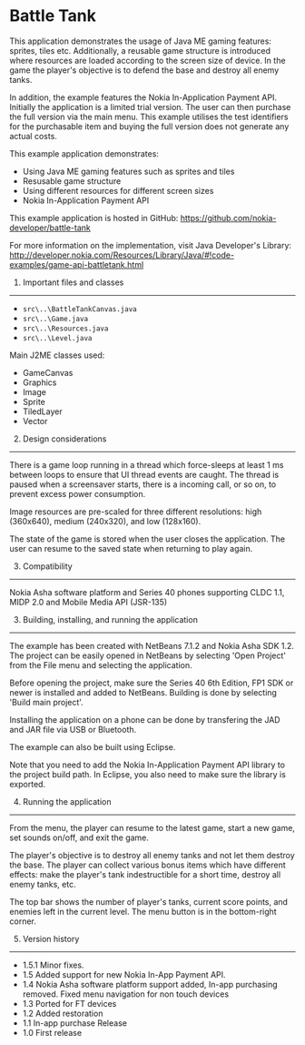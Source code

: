 Battle Tank 
===========

This application demonstrates the usage of Java ME gaming features: sprites,
tiles etc. Additionally, a reusable game structure is introduced where resources
are loaded according to the screen size of device. In the game the player's
objective is to defend the base and destroy all enemy tanks.

In addition, the example features the Nokia In-Application Payment API.
Initially the application is a limited trial version. The user can then purchase
the full version via the main menu. This example utilises the test identifiers
for the purchasable item and buying the full version does not generate any
actual costs.

This example application demonstrates:
* Using Java ME gaming features such as sprites and tiles
* Resusable game structure
* Using different resources for different screen sizes
* Nokia In-Application Payment API

This example application is hosted in GitHub:
https://github.com/nokia-developer/battle-tank

For more information on the implementation, visit Java Developer's Library:
http://developer.nokia.com/Resources/Library/Java/#!code-examples/game-api-battletank.html


1. Important files and classes
-------------------------------------------------------------------------------

* `src\..\BattleTankCanvas.java`
* `src\..\Game.java`
* `src\..\Resources.java`
* `src\..\Level.java`


Main J2ME classes used:

* GameCanvas
* Graphics
* Image
* Sprite
* TiledLayer
* Vector


2. Design considerations
-------------------------------------------------------------------------------
There is a game loop running in a thread which force-sleeps at least 1 ms 
between loops to ensure that UI thread events are caught. The thread is paused
when a screensaver starts, there is a incoming call, or so on, to prevent excess
power consumption.

Image resources are pre-scaled for three different resolutions: high
(360x640), medium (240x320), and low (128x160).

The state of the game is stored when the user closes the application. The user 
can resume to the saved state when returning to play again.


3. Compatibility
-------------------------------------------------------------------------------

Nokia Asha software platform and Series 40 phones supporting CLDC 1.1, MIDP 2.0
and Mobile Media API (JSR-135)


3. Building, installing, and running the application
-------------------------------------------------------------------------------

The example has been created with NetBeans 7.1.2 and Nokia Asha SDK 1.2. The
project can be easily opened in NetBeans by selecting 'Open Project' from the
File menu and selecting the application. 

Before opening the project, make sure the Series 40 6th Edition, FP1 SDK or
newer is installed and added to NetBeans. Building is done by selecting 'Build
main project'.

Installing the application on a phone can be done by transfering the JAD and
JAR file via USB or Bluetooth.

The example can also be built using Eclipse.

Note that you need to add the Nokia In-Application Payment API library to the
project build path. In Eclipse, you also need to make sure the library is
exported.


4. Running the application
-------------------------------------------------------------------------------
From the menu, the player can resume to the latest game, start a new game,
set sounds on/off, and exit the game.

The player's objective is to destroy all enemy tanks and not let them destroy the
base. The player can collect various bonus items which have different effects: 
make the player's tank indestructible for a short time, destroy all enemy tanks, 
etc.

The top bar shows the number of player's tanks, current score points, and
enemies left in the current level. The menu button is in the bottom-right
corner.


5. Version history
-------------------------------------------------------------------------------

* 1.5.1 Minor fixes.
* 1.5 Added support for new Nokia In-App Payment API.
* 1.4 Nokia Asha software platform support added, In-app purchasing removed. 
  Fixed menu navigation for non touch devices
* 1.3 Ported for FT devices
* 1.2 Added restoration
* 1.1 In-app purchase Release
* 1.0 First release
